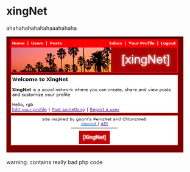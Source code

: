 # xingNet
ahahahahahahahaaahahaha 

![homepage](./github_imgs/img.PNG)

warning: contains really bad php code
